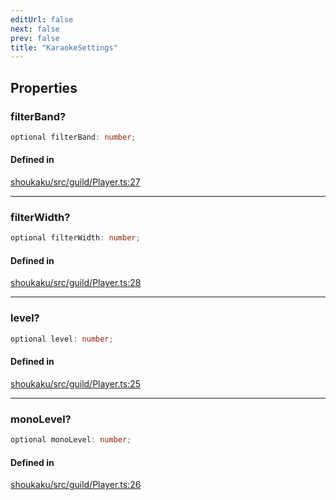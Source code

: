 ```yaml
---
editUrl: false
next: false
prev: false
title: "KaraokeSettings"
---
```


## Properties

<a id="filterband" name="filterband"></a>

### filterBand?

```ts
optional filterBand: number;
```

#### Defined in

[shoukaku/src/guild/Player.ts:27](https://github.com/shipgirlproject/shoukaku/blob/30762f5af6c7b4176e69ee96fa39bc204a7cff21/src/guild/Player.ts#L27)

***

<a id="filterwidth" name="filterwidth"></a>

### filterWidth?

```ts
optional filterWidth: number;
```

#### Defined in

[shoukaku/src/guild/Player.ts:28](https://github.com/shipgirlproject/shoukaku/blob/30762f5af6c7b4176e69ee96fa39bc204a7cff21/src/guild/Player.ts#L28)

***

<a id="level" name="level"></a>

### level?

```ts
optional level: number;
```

#### Defined in

[shoukaku/src/guild/Player.ts:25](https://github.com/shipgirlproject/shoukaku/blob/30762f5af6c7b4176e69ee96fa39bc204a7cff21/src/guild/Player.ts#L25)

***

<a id="monolevel" name="monolevel"></a>

### monoLevel?

```ts
optional monoLevel: number;
```

#### Defined in

[shoukaku/src/guild/Player.ts:26](https://github.com/shipgirlproject/shoukaku/blob/30762f5af6c7b4176e69ee96fa39bc204a7cff21/src/guild/Player.ts#L26)
